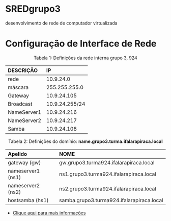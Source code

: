 # SREDgrupo3

desenvolvimento de rede de computador virtualizada 

# Configuração de Interface de Rede


<p><center> Tabela 1: Definições da rede interna grupo 3, 924</center></p>

| DESCRIÇÃO   | IP             |
|:------------|:---------------|
| rede        | 10.9.24.0      |
| máscara     | 255.255.255.0  |
| Gateway     | 10.9.24.105    |
| Broadcast   | 10.9.24.255/24 |
| NameServer1 | 10.9.24.216    |
| NameServer2 | 10.9.24.217    |
| Samba       | 10.9.24.108    |


<p><center> Tabela 2: Definições do domínio: <b>name.grupo3.turma.ifalarapiraca.local</b></center></p>

|      Apelido      |               NOME               |
|:------------------|:---------------------------------|
| gateway (gw)      | gw.grupo3.turma924.ifalarapiraca.local    |
| nameserver1 (ns1) | ns1.grupo3.turma924.ifalarapiraca.local   |
| nameserver2 (ns2) | ns2.grupo3.turma924.ifalarapiraca.local   |
| hostsamba   (hs1) | samba.grupo3.turma924.ifalarapiraca.local |


- [Clique aqui para mais informações](https://docs.google.com/spreadsheets/d/1TT7-cRM06TOWbBzxfKRg-lFwDa3uP4gXOLMfidnszJw/edit#gid=680415071)
